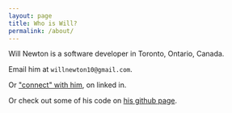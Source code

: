 ```yaml
---
layout: page
title: Who is Will?
permalink: /about/
---
```


Will Newton is a software developer in Toronto, Ontario, Canada.

Email him at `willnewton10@gmail.com`.

Or ["connect" with him][linkedin], on linked in.

Or check out some of his code on [his github page][github].

[linkedin]: ca.linkedin.com/in/willnewton10
[github]: https://github.com/willnewton10

